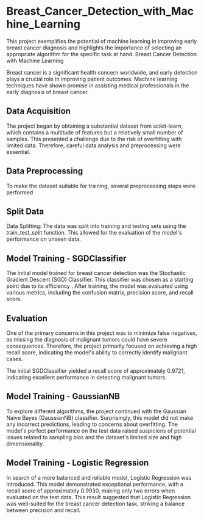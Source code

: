 # Breast_Cancer_Detection_with_Machine_Learning
This project exemplifies the potential of machine learning in improving early breast cancer diagnosis and highlights the importance of selecting an appropriate algorithm for the specific task at hand.
Breast Cancer Detection with Machine Learning

Breast cancer is a significant health concern worldwide, and early detection plays a crucial role in improving patient outcomes. Machine learning techniques have shown promise in assisting medical professionals in the early diagnosis of breast cancer. 

## Data Acquisition
The project began by obtaining a substantial dataset from scikit-learn, which contains a multitude of features but a relatively small number of samples. This presented a challenge due to the risk of overfitting with limited data. Therefore, careful data analysis and preprocessing were essential.

## Data Preprocessing
To make the dataset suitable for training, several preprocessing steps were performed

## Split Data
Data Splitting: The data was split into training and testing sets using the train_test_split function. This allowed for the evaluation of the model's performance on unseen data.

## Model Training - SGDClassifier
The initial model trained for breast cancer detection was the Stochastic Gradient Descent (SGD) Classifier. This classifier was chosen as a starting point due to its efficiency . After training, the model was evaluated using various metrics, including the confusion matrix, precision score, and recall score.

## Evaluation
One of the primary concerns in this project was to minimize false negatives, as missing the diagnosis of malignant tumors could have severe consequences. Therefore, the project primarily focused on achieving a high recall score, indicating the model's ability to correctly identify malignant cases.

The initial SGDClassifier yielded a recall score of approximately 0.9721, indicating excellent performance in detecting malignant tumors.

## Model Training - GaussianNB
To explore different algorithms, the project continued with the Gaussian Naive Bayes (GaussianNB) classifier. Surprisingly, this model did not make any incorrect predictions, leading to concerns about overfitting. The model's perfect performance on the test data raised suspicions of potential issues related to sampling bias and the dataset's limited size and high dimensionality.

## Model Training - Logistic Regression
In search of a more balanced and reliable model, Logistic Regression was introduced. This model demonstrated exceptional performance, with a recall score of approximately 0.9930, making only two errors when evaluated on the test data. This result suggested that Logistic Regression was well-suited for the breast cancer detection task, striking a balance between precision and recall.
